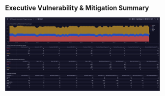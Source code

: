 ## Executive Vulnerability & Mitigation Summary 
![Executive Vulnerability & Mitigation Summary](./executive-vulnerability-mitigation-summary.png)
